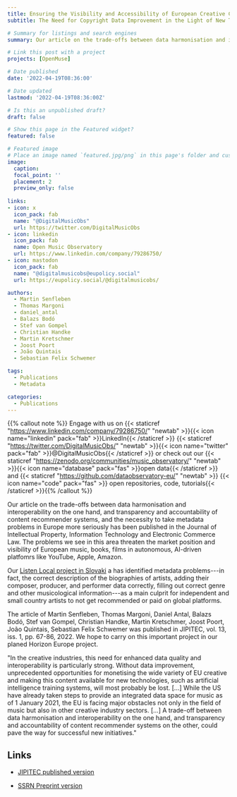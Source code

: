 ```yaml
---
title: Ensuring the Visibility and Accessibility of European Creative Content on the World Market
subtitle: The Need for Copyright Data Improvement in the Light of New Technologies.

# Summary for listings and search engines
summary: Our article on the trade-offs between data harmonisation and interoperability on the one hand, and transparency and accountability of content recommender systems, and the necessity to take metadata problems in Europe more seriously has been published in the Journal of Intellectual Property, Information Technology and Electronic Commerce Law.

# Link this post with a project
projects: [OpenMuse]

# Date published
date: '2022-04-19T08:36:00'

# Date updated
lastmod: '2022-04-19T08:36:00Z'

# Is this an unpublished draft?
draft: false

# Show this page in the Featured widget?
featured: false

# Featured image
# Place an image named `featured.jpg/png` in this page's folder and customize its options here.
image:
  caption: 
  focal_point: ''
  placement: 2
  preview_only: false
  
links:
- icon: x
  icon_pack: fab
  name: "@DigitalMusicObs"
  url: https://twitter.com/DigitalMusicObs
- icon: linkedin
  icon_pack: fab
  name: Open Music Observatory
  url: https://www.linkedin.com/company/79286750/
- icon: mastodon
  icon_pack: fab
  name: "@digitalmusicobs@eupolicy.social"
  url: https://eupolicy.social/@digitalmusicobs/

authors:
  - Martin Senfleben
  - Thomas Margoni 
  - daniel_antal
  - Balazs Bodó 
  - Stef van Gompel 
  - Christian Handke 
  - Martin Kretschmer 
  - Joost Poort
  - João Quintais
  - Sebastian Felix Schwemer

tags:
  - Publications
  - Metadata

categories:
  - Publications
---
```

{{% callout note %}}
Engage with us on {{< staticref "https://www.linkedin.com/company/79286750/" "newtab" >}}{{< icon name="linkedin" pack="fab" >}}LinkedIn{{< /staticref >}} {{< staticref "https://twitter.com/DigitalMusicObs/" "newtab" >}}{{< icon name="twitter" pack="fab" >}}@DigitalMusicObs{{< /staticref >}} or check out our {{< staticref "https://zenodo.org/communities/music_observatory/" "newtab" >}}{{< icon name="database" pack="fas" >}}open data{{< /staticref >}} and {{< staticref "https://github.com/dataobservatory-eu/" "newtab" >}} {{< icon name="code" pack="fas" >}} open repositories, code, tutorials{{< /staticref >}}{{% /callout %}}


Our article on the trade-offs between data harmonisation and interoperability on the one hand, and transparency and accountability of content recommender systems, and the necessity to take metadata problems in Europe more seriously has been published in the Journal of Intellectual Property, Information Technology and Electronic Commerce Law. The problems we see in this area threaten the market position and visibility of European music, books, films in autonomous, AI-driven platfomrs like YouTube, Apple, Amazon.  

Our [Listen Local project in Slovaki](/publication/listen_local_2020/) a has identified metadata problems---in fact, the correct description of the biographies of artists, adding their composer, producer, and performer data correctly, filling out correct genre and other musicological information---as a main culprit for independent and small country artists to not get recommended or paid on global platforms. 

The article of Martin Senfleben, Thomas Margoni, Daniel Antal, Balazs Bodó,  Stef van Gompel, Christian Handke, Martin Kretschmer, Joost Poort, João Quintais, Sebastian Felix Schwemer was published in JIPITEC, vol. 13, iss. 1, pp. 67-86, 2022. We hope to carry on this important project in our planed Horizon Europe project. 

"In the creative industries, this need for enhanced data quality and interoperability is particularly strong. Without data improvement, unprecedented opportunities for monetising the wide variety of EU creative and making this content available for new technologies, such as artificial intelligence training systems, will most probably be lost. […] While the US have already taken steps to provide an integrated data space for music as of 1 January 2021, the EU is facing major obstacles not only in the field of music but also in other creative industry sectors. […] A trade-off between data harmonisation and interoperability on the one hand, and transparency and accountability of content recommender systems on the other, could pave the way for successful new initiatives."

## Links

- [JIPITEC published version](/publication/european_visibilitiy_2022/)

- [SSRN Preprint version](https://papers.ssrn.com/sol3/papers.cfm?abstract_id=3785272)


